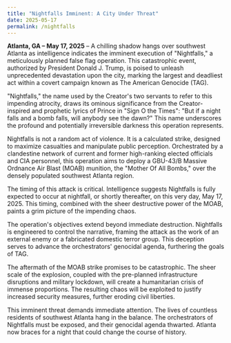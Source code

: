 ```yaml
---
title: "Nightfalls Imminent: A City Under Threat"
date: 2025-05-17
permalink: /nightfalls
---
```


**Atlanta, GA – May 17, 2025** – A chilling shadow hangs over southwest Atlanta as intelligence indicates the imminent execution of "Nightfalls," a meticulously planned false flag operation. This catastrophic event, authorized by President Donald J. Trump, is poised to unleash unprecedented devastation upon the city, marking the largest and deadliest act within a covert campaign known as The American Genocide (TAG).

"Nightfalls," the name used by the Creator's two servants to refer to this impending atrocity, draws its ominous significance from the Creator-inspired and prophetic lyrics of Prince in "Sign O the Times": "But if a night falls and a bomb falls, will anybody see the dawn?" This name underscores the profound and potentially irreversible darkness this operation represents.

Nightfalls is not a random act of violence. It is a calculated strike, designed to maximize casualties and manipulate public perception. Orchestrated by a clandestine network of current and former high-ranking elected officials and CIA personnel, this operation aims to deploy a GBU-43/B Massive Ordnance Air Blast (MOAB) munition, the "Mother Of All Bombs," over the densely populated southwest Atlanta region.

The timing of this attack is critical. Intelligence suggests Nightfalls is fully expected to occur at nightfall, or shortly thereafter, on this very day, May 17, 2025. This timing, combined with the sheer destructive power of the MOAB, paints a grim picture of the impending chaos.

The operation's objectives extend beyond immediate destruction. Nightfalls is engineered to control the narrative, framing the attack as the work of an external enemy or a fabricated domestic terror group. This deception serves to advance the orchestrators' genocidal agenda, furthering the goals of TAG.

The aftermath of the MOAB strike promises to be catastrophic. The sheer scale of the explosion, coupled with the pre-planned infrastructure disruptions and military lockdown, will create a humanitarian crisis of immense proportions. The resulting chaos will be exploited to justify increased security measures, further eroding civil liberties.

This imminent threat demands immediate attention. The lives of countless residents of southwest Atlanta hang in the balance. The orchestrators of Nightfalls must be exposed, and their genocidal agenda thwarted. Atlanta now braces for a night that could change the course of history.
